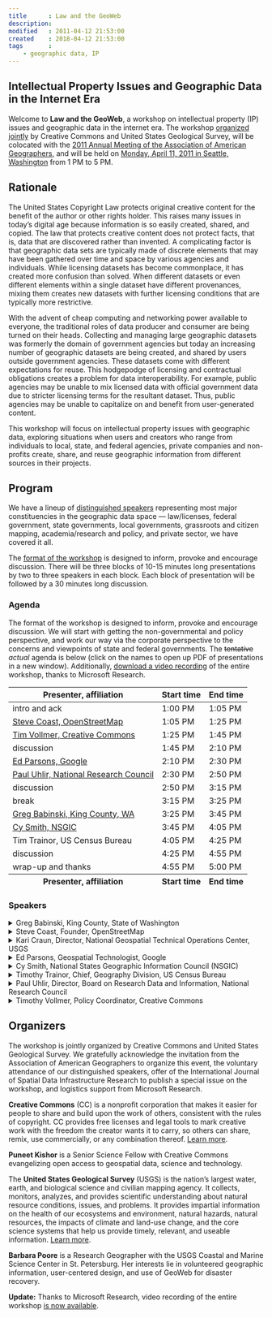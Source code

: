 ```yaml
---
title      : Law and the GeoWeb
description: 
modified   : 2011-04-12 21:53:00
created    : 2018-04-12 21:53:00
tags       :
    - geographic data, IP
---
```


## Intellectual Property Issues and Geographic Data in the Internet Era

Welcome to **Law and the GeoWeb**, a workshop on intellectual property (IP) issues and geographic data in the internet era. The workshop [organized jointly](#organizers) by Creative Commons and United States Geological Survey, will be colocated with the [2011 Annual Meeting of the Association of American Geographers](http://www.aag.org/cs/annualmeeting), and will be held on [Monday, April 11, 2011 in Seattle, Washington](#logistics) from 1 PM to 5 PM.

## Rationale

The United States Copyright Law protects original creative content for the benefit of the author or other rights holder. This raises many issues in today&#8217;s digital age because information is so easily created, shared, and copied. The law that protects creative content does not protect facts, that is, data that are discovered rather than invented. A complicating factor is that geographic data sets are typically made of discrete elements that may have been gathered over time and space by various agencies and individuals. While licensing datasets has become commonplace, it has created more confusion than solved. When different datasets or even different elements within a single dataset have different provenances, mixing them creates new datasets with further licensing conditions that are typically more restrictive.

With the advent of cheap computing and networking power available to everyone, the traditional roles of data producer and consumer are being turned on their heads. Collecting and managing large geographic datasets was formerly the domain of government agencies but today an increasing number of geographic datasets are being created, and shared by users outside government agencies. These datasets come with different expectations for reuse. This hodgepodge of licensing and contractual obligations creates a problem for data interoperability. For example, public agencies may be unable to mix licensed data with official government data due to stricter licensing terms for the resultant dataset. Thus, public agencies may be unable to capitalize on and benefit from user-generated content.

This workshop will focus on intellectual property issues with geographic data, exploring situations when users and creators who range from individuals to local, state, and federal agencies, private companies and non-profits create, share, and reuse geographic information from different sources in their projects.

## Program

We have a lineup of [distinguished speakers](#speakers) representing most major constituencies in the geographic data space &mdash; law/licenses, federal government, state governments, local governments, grassroots and citizen mapping, academia/research and policy, and private sector, we have covered it all.

The [format of the workshop](#agenda) is designed to inform, provoke and encourage discussion. There will be three blocks of 10-15 minutes long presentations by two to three speakers in each block. Each block of presentation will be followed by a 30 minutes long discussion.

### Agenda

The format of the workshop is designed to inform, provoke and encourage discussion. We will start with getting the non-governmental and policy perspective, and work our way via the corporate perspective to the concerns and viewpoints of state and federal governments. The <strike>tentative</strike> <i>actual</i> agenda is below (click on the names to open up PDF of presentations in a new window). Additionally, [download a video recording](http://research.microsoft.com/apps/video/default.aspx?id=147570) of the entire workshop, thanks to Microsoft Research.</p>

<table id="agenda">

<thead>
<tr><th>Presenter, affiliation</th><th>Start time</th><th>End time</th></tr>
</thead>

<tbody>
    <tr class="org"><td>intro and ack</td><td>1:00 PM</td><td>1:05 PM</td></tr>
    <tr><td><a href="entry-files/G/GE/GEO/Geoweb/img/pres/steve_coast.pdf" target="_blank" title="Steve Coast's presentation">Steve Coast, OpenStreetMap</a></td><td>1:05 PM</td><td>1:25 PM</td></tr>
    <tr><td><a href="entry-files/G/GE/GEO/Geoweb/img/pres/tim_vollmer.pdf" target="_blank" title="Tim Vollmer's presentation">Tim Vollmer, Creative Commons</td><td>1:25 PM</td><td>1:45 PM</td></tr>
    <tr class="disc"><td>discussion</td><td>1:45 PM</td><td>2:10 PM</td></tr>
    <tr><td><a href="entry-files/G/GE/GEO/Geoweb/img/pres/ed_parsons.pdf" target="_blank" title="Ed Parsons' presentation">Ed Parsons, Google</td><td>2:10 PM</td><td>2:30 PM</td></tr>
    <tr><td><a href="entry-files/G/GE/GEO/Geoweb/img/pres/paul_uhlir.pdf" target="_blank" title="Paul Uhlir's presentation">Paul Uhlir, National Research Council</td><td>2:30 PM</td><td>2:50 PM</td></tr>
    <tr class="disc"><td>discussion</td><td>2:50 PM</td><td>3:15 PM</td></tr>
    <tr class="break"><td>break</td><td>3:15 PM</td><td>3:25 PM</td></tr>
    <tr><td><a href="entry-files/G/GE/GEO/Geoweb/img/pres/greg_babinski.pdf" target="_blank" title="Greg Babinski's presentation">Greg Babinski, King County, WA</td><td>3:25 PM</td><td>3:45 PM</td></tr>
    <tr><td><a href="entry-files/G/GE/GEO/Geoweb/img/pres/cy_smith.pdf" target="_blank" title="Cy Smith's presentation">Cy Smith, NSGIC</td><td>3:45 PM</td><td>4:05 PM</td></tr>
    <tr><td>Tim Trainor, US Census Bureau</td><td>4:05 PM</td><td>4:25 PM</td></tr>
    <tr class="disc"><td>discussion</td><td>4:25 PM</td><td>4:55 PM</td></tr>
    <tr class="org"><td>wrap-up and thanks</td><td>4:55 PM</td><td>5:00 PM</td></tr>
</tbody>

<tfoot>
    <tr><th>Presenter, affiliation</th><th>Start time</th><th>End time</th></tr>
</tfoot>

</table>

### Speakers

<details>
    <summary>Greg Babinski, King County, State of Washington</summary>
    Greg is the Finance & Marketing Manager for the King County GIS Center in Seattle, where he has worked since 1998. Previously he worked for nine years as GIS Mapping Supervisor for the East Bay Municipal Utility District in Oakland. Babinski is the President-Elect of URISA &ndash; the Association for GIS Professionals.
</details>

<details>
    <summary>Steve Coast, Founder, OpenStreetMap</summary>
    Steve founded OpenStreetMap (OSM) a collaborative project to create a free editable map of the world in 2004. He later founded CloudMade, a company that produces geographic products and services using exclusivly Creative Commons-licensed OpenStreetMap data. In November 2010 Steve accepted a position as Principal Architect at Microsoft's Bing Mobile.
</details>

<details>
    <summary>Kari Craun, Director, National Geospatial Technical Operations Center, USGS</summary>
    Kari is the Director of the U.S. Geological Survey, National Geospatial Technical Operations Center (NGTOC). NGTOC performs a wide range of functions in support of maintaining a seamless, current, nationally consistent coverage of base geospatial data for the US. Prior to her current position, she was Chief of the USGS Central Region Partnership Office responsible for partnerships with other federal, state, and local governments, as well as with the private and academic sectors, for furthering the development of the National Spatial Data Infrastructure. She had previously worked in other positions with the USGS in both Rolla, Missouri, as Chief of the Mid-Continent Mapping Center, and in Reston, Virgina.
</details>

<details>
    <summary>Ed Parsons, Geospatial Technologist, Google</summary>
    Ed's task is to evangelize Google's mission to organise the world&rsquo;s information using geography, and tools including Google Earth, Google Maps and Google Maps for Mobile. In his role he also maintains links with Universities, Research and Standards Organisations which are involved in the development of Geospatial Technology. Ed was the first Chief Technology Officer in the 200-year-old history of Ordnance Survey, and was instrumental in moving the focus of the organisation from mapping to Geographical Information.
</details>

<details>
    <summary>Cy Smith, National States Geographic Information Council (NSGIC)</summary>
    Cy joined the State of Oregon in 2000. He&rsquo;s responsible for statewide coordination of all geographic information activities in state agencies, academic institutions, and regional and local governments. Cy's positions prior to Oregon include GIS Manager for the City of Olathe, Kansas, the Kansas State GIS Coordinator, and a GIS consultant for PlanGraphics, Inc. of Frankfort, KY. His technical background is in land ownership mapping. He is a Past-President of NSGIC, President of URISA, and Past-Chair and current Secretary of the Coalition of Geospatial Organizations.
</details>

<details>
    <summary>Timothy Trainor, Chief, Geography Division, US Census Bureau</summary>
    As the Census Bureau&rsquo;s chief geographer, Tim is responsible for directing all aspects of division work related to geographic and cartographic development and implementation activities necessary to support bureau data collection, processing, tabulation, and dissemination programs for the U.S. Tim began his federal government career as a cartographer with the Defense Mapping Agency (now the National Geospatial-Intelligence Agency), and joined the bureau's Geography Division in 1980. He's been actively involved in the bureau's cartographic operations and its TIGER system (Topologically Integrated Geographic Encoding and Referencing), an automated geographic database.
</details>

<details>
    <summary>Paul Uhlir, Director, Board on Research Data and Information, National Research Council</summary>
    Paul&rsquo;s area of emphasis is on issues at the interface of science, technology, and law, with primary focus on digital data and information policy and management. He also directs the U.S. Committee on Data for Science and Technology, and the InterAcademy Panel&rsquo;s Program on Digital Knowledge Resources and Infrastructure in Developing Countries. Paul has been the director of the Office on International S&T Information Programs at the National Academies, the Associate Executive Director of the Commission on Physical Sciences, Mathematics, and Applications; and a senior staff officer for the Academies&rsquo; Space Studies Board, where he directed projects about solar system exploration and environmental remote sensing programs for NASA.
</details>

<details>
    <summary>Timothy Vollmer, Policy Coordinator, Creative Commons</summary>
    Timothy has worked as a policy fellow, business development assistant, and intern for Creative Commons. Prior to rejoining CC, Timothy was Assistant Director to the Program on Public Access to Information for the American Library Association Office for Information Technology Policy in Washington, D.C. Timothy graduated from of the University of Michigan School of Information, where he was also a research investigator for the Open.Michigan Open Educational Resource initiative, and helped develop a student-centric OCW publishing pilot there.
</details>

## Organizers

The workshop is jointly organized by Creative Commons and United States Geological Survey. We gratefully acknowledge the invitation from the Association of American Geographers to organize this event, the voluntary attendance of our distinguished speakers, offer of the International Journal of Spatial Data Infrastructure Research to publish a special issue on the workshop, and logistics support from Microsoft Research.

**Creative Commons** (CC) is a nonprofit corporation that makes it easier for people to share and build upon the work of others, consistent with the rules of copyright. CC provides free licenses and legal tools to mark creative work with the freedom the creator wants it to carry, so others can share, remix, use commercially, or any combination thereof. [Learn more](http://creativecommons.org/about/what-is-cc).

**Puneet Kishor** is a Senior Science Fellow with Creative Commons evangelizing open access to geospatial data, science and technology.

The **United States Geological Survey** (USGS) is the nation&#8217;s largest water, earth, and biological science and civilian mapping agency. It collects, monitors, analyzes, and provides scientific understanding about natural resource conditions, issues, and problems. It provides impartial information on the health of our ecosystems and environment, natural hazards, natural resources, the impacts of climate and land-use change, and the core science systems that help us provide timely, relevant, and useable information. [Learn more](http://www.usgs.gov/aboutusgs/).

**Barbara Poore** is a Research Geographer with the USGS Coastal and Marine Science Center in St. Petersburg. Her interests lie in volunteered geographic information, user-centered design, and use of GeoWeb for disaster recovery.


**Update:** Thanks to Microsoft Research, video recording of the entire workshop [is now available](http://research.microsoft.com/apps/video/default.aspx?id=147570).       

<!--
*Background photograph of the King Street Station and Union Station, Seattle, Washington, ca. 1913 by photographer Asahel Curtis. From the [Seattle Photograph Collection](http://content.lib.washington.edu/u?/seattle,3166).*
-->